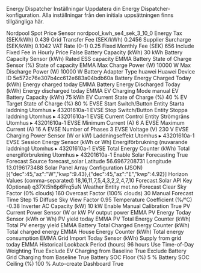 Energy Dispatcher Inställningar
Uppdatera din Energy Dispatcher-konfiguration. Alla inställningar från den initiala uppsättningen finns tillgängliga här.

Nordpool Spot Price Sensor	nordpool_kwh_se4_sek_3_10_0
Energy Tax (SEK/kWh)	0.439
Grid Transfer Fee (SEK/kWh)	0.2456
Supplier Surcharge (SEK/kWh)	0.1042
VAT Rate (0-1)	0.25
Fixed Monthly Fee (SEK)	656
Include Fixed Fee in Hourly Price	False
Battery Capacity (kWh)	30 kWh
Battery Capacity Sensor (kWh)	Rated ESS capacity EMMA
Battery State of Charge Sensor (%)	State of capacity EMMA
Max Charge Power (W)	10000 W
Max Discharge Power (W)	10000 W
Battery Adapter Type	huawei
Huawei Device ID	5e572c76e307b4cc612e683a04bdb60a
Battery Energy Charged Today (kWh)	Energy charged today EMMA
Battery Energy Discharged Today (kWh)	Energy discharged today EMMA
EV Charging Mode	manual
EV Battery Capacity (kWh)	75 kWh
EV Current State of Charge (%)	40 %
EV Target State of Charge (%)	80 %
EVSE Start Switch/Button Entity	Starta laddning Utomhus ▸ 43201610a-1
EVSE Stop Switch/Button Entity	Stoppa laddning Utomhus ▸ 43201610a-1
EVSE Current Control Entity	Strömgräns Utomhus ▸ 43201610a-1
EVSE Minimum Current (A)	6 A
EVSE Maximum Current (A)	16 A
EVSE Number of Phases	3
EVSE Voltage (V)	230 V
EVSE Charging Power Sensor (W or kW)	Laddningseffekt Utomhus ▸ 43201610a-1
EVSE Session Energy Sensor (kWh or Wh)	Energiförbrukning (nuvarande laddning) Utomhus ▸ 43201610a-1
EVSE Total Energy Counter (kWh)	Total energiförbrukning Utomhus ▸ 43201610a-1
Enable Solar Forecasting	True
Forecast Source	forecast_solar
Latitude	56.6967208731
Longitude	13.0196173488
Solar Panel Array Configuration (JSON)	[{"dec":45,"az":"W","kwp":9.43},{"dec":45,"az":"E","kwp":4.92}]
Horizon Values (comma-separated)	18,16,11,7,5,4,3,2,2,4,7,10
Forecast.Solar API Key (Optional)	q37Xt5h6p6Frq5uN
Weather Entity	met.no Forecast
Clear Sky Factor (0% clouds)	160
Overcast Factor (100% clouds)	30
Manual Forecast Time Step	15
Diffuse Sky View Factor	0.95
Temperature Coefficient (%/°C)	-0.38
Inverter AC Capacity (kW)	10	kW
Enable Manual Calibration	True
PV Current Power Sensor (W or kW	PV output power EMMA
PV Energy Today Sensor (kWh or Wh)	PV yield today EMMA
PV Total Energy Counter (kWh)	Total PV energy yield EMMA
Battery Total Charged Energy Counter (kWh)	Total charged energy EMMA
House Energy Counter (kWh)	Total energy consumption EMMA
Grid Import Today Sensor (kWh)	Supply from grid today EMMA
Historical Lookback Period (hours)	96 hours
Use Time-of-Day Weighting	True
Exclude EV Charging from Baseline	True
Exclude Battery Grid Charging from Baseline	True
Battery SOC Floor (%)	5 %
Battery SOC Ceiling (%)	100 %
Auto-create Dashboard	True


